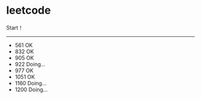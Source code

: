 # leetcode
Start！

---
- 561 OK
- 832 OK
- 905 OK
- 922 Doing...
- 977 OK
- 1051 OK
- 1160 Doing...
- 1200 Doing...
